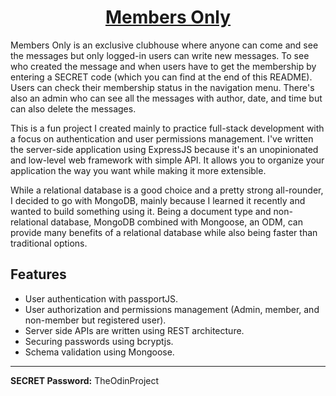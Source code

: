 <p align="center">
  <a href="https://members-only-aminumado.herokuapp.com/">
    <h1 align="center">Members Only</h1>
  </a>
</p>

Members Only is an exclusive clubhouse where anyone can come and see the messages but only logged-in users can write new messages. To see who created the message and when users have to get the membership by entering a SECRET code (which you can find at the end of this README). Users can check their membership status in the navigation menu. There's also an admin who can see all the messages with author, date, and time but can also delete the messages.

This is a fun project I created mainly to practice full-stack development with a focus on authentication and user permissions management. I've written the server-side application using ExpressJS because it's an unopinionated and low-level web framework with simple API. It allows you to organize your application the way you want while making it more extensible.

While a relational database is a good choice and a pretty strong all-rounder, I decided to go with MongoDB, mainly because I learned it recently and wanted to build something using it. Being a document type and non-relational database, MongoDB combined with Mongoose, an ODM, can provide many benefits of a relational database while also being faster than traditional options.

## Features

- User authentication with passportJS.
- User authorization and permissions management (Admin, member, and non-member but registered user).
- Server side APIs are written using REST architecture.
- Securing passwords using bcryptjs.
- Schema validation using Mongoose.

---

**SECRET Password:** TheOdinProject
